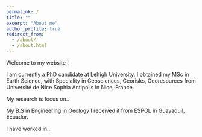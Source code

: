 ```yaml
---
permalink: /
title: ""
excerpt: "About me"
author_profile: true
redirect_from: 
  - /about/
  - /about.html
---
```


Welcome to my website !

I am currently a PhD candidate at Lehigh University. I obtained my MSc in Earth Science, with Speciality in Geosciences, Georisks, Georesources from Université de Nice Sophia Antipolis in Nice, France. 

My research is focus on.. 

My B.S in Engineering in Geology I received it from ESPOL in Guayaquil, Ecuador.

I have worked in...
